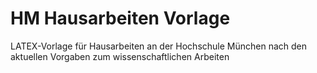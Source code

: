 # HM Hausarbeiten Vorlage
 LATEX-Vorlage für Hausarbeiten an der Hochschule München nach den aktuellen Vorgaben zum wissenschaftlichen Arbeiten

